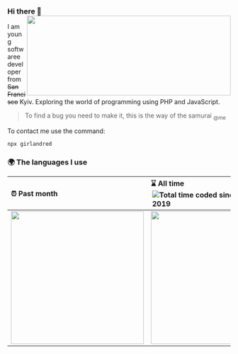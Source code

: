 ### Hi there 👋 <img align='right' src="https://github-readme-stats.vercel.app/api?username=girlandred&count_private=true&show_icons=true&include_all_commits=true&hide_rank=true&hide_title=true&theme=buefy&card_width=300" width=460 height=180>

I am young softwaree developer from ~~San Francisco~~ Kyiv. Exploring the world of programming using PHP and JavaScript.

> To find a bug you need to make it, this is the way of the samurai
<sub>@me</sub>

To contact me use the command:
```
npx girlandred
```


### 🌍 The languages I use

<!--START_SECTION:waka-->
| ⏰ Past month                                                                                                                                           | ⌛️ All time <img align="right" src="https://wakatime.com/badge/user/0c82e760-612e-48fd-84d9-31259dc96d07.svg" alt="Total time coded since Aug 17 2019" />                                                                                                                                          |
| :------------------------------------------------------------------------------------------------------------------------------------------------------ | :------------------------------------------------------------------------------------------------------------------------------------------------------ |
| <a href="https://wakatime.com/@girlandred"><img src="https://wakatime.com/share/@girlandred/4d1095b2-17d9-4d22-805b-d5d90a985423.svg" height="300px"></a> | <a href="https://wakatime.com/@girlandred"><img src="https://wakatime.com/share/@girlandred/c52d5d5e-97dc-47b9-af95-59c367f83a4c.svg" height="300px"></a> |
<!--END_SECTION:waka-->
